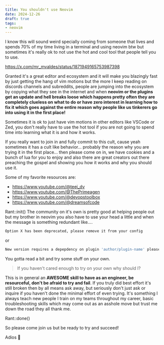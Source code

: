 ```yaml
---
title: You shouldn't use Neovim
date: 2024-12-26
draft: true
tags: 
- neovim
---
```

I know this will sound weird specially coming from someone that lives and spends 70% of my time living in a terminal and using neovim btw but sometimes it's really ok to not use the hot and cool tool that people tell you to use. 

https://x.com/mr_mvaldes/status/1871949165753987398

Granted it's a great editor and ecosystem and it will make you blazingly fast by just getting the hang of vim motions but the more I keep reading on discords channels and subreddits, people are jumping into the ecosystem by copying what they see in the internet and when __neovim or the plugins get an update and hell breaks loose which happens pretty often they are completely clueless on what to do or have zero interest in learning how to fix it which goes against the entire reason why people like us tinkerers go into using it in the first place!__

Sometimes it is ok to just have vim motions in other editors like VSCode or Zed, you don't really have to use the hot tool if you are not going to spend time into learning what it is and how it works. 

If you really want to join in and fully commit to this cult, cause yeah sometimes it has a cult like behavior... probably the reason why you are trying it in the first place... then please come on in, we have cookies and a bunch of lua for you to enjoy and also there are great creators out there preaching the gospel and showing you how it works and why you should use it.

Some of my favorite resources are:
- https://www.youtube.com/@teej_dv
- https://www.youtube.com/@ThePrimeagen
- https://www.youtube.com/@devopstoolbox
- https://www.youtube.com/@dreamsofcode

Rant::init()
The community on it's own is pretty good at helping people out but my brother in neovim you also have to use your head a little and when the message is something redundant like....

```bash
Option X has been deprecated, please remove it from your config
```

or
```bash
New version requires a depepdency on plugin 'author/plugin-name' please include it in your configuration
```

You gotta read a bit and try some stuff on your own. 

> If you haven't cared enough to try on your own why should I?

This is in general an __AWESOME skill to have as an engineer, be resourceful, don't be afraid to try and fail__.  If you truly did best effort it's still broken then by all means ask away, but seriously don't just ask or inquire if you haven't done the minimal effort of even trying.  It's something I always teach new people I train on my teams throughout my career, basic troubleshooting skills which may come out as an asshole move but trust me down the road they all thank me.

Rant::done()

So please come join us but be ready to try and succeed!

Adios 👋